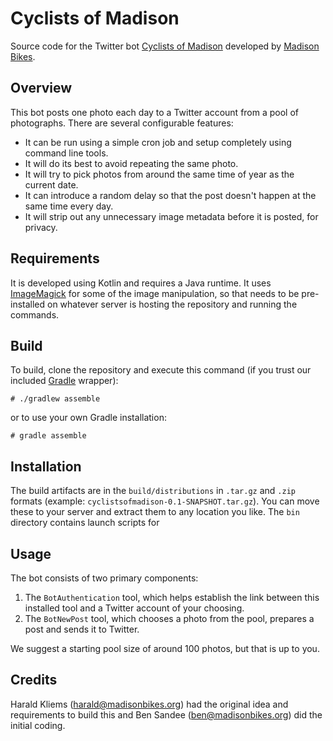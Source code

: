 # Cyclists of Madison
Source code for the Twitter bot [Cyclists of Madison](https://twitter.com/cyclists_of_msn) developed by [Madison Bikes](https://madisonbikes.org).

## Overview
This bot posts one photo each day to a Twitter account from a pool of photographs. There are several configurable features:
* It can be run using a simple cron job and setup completely using command line tools.
* It will do its best to avoid repeating the same photo.
* It will try to pick photos from around the same time of year as the current date.
* It can introduce a random delay so that the post doesn't happen at the same time every day.
* It will strip out any unnecessary image metadata before it is posted, for privacy.

## Requirements
It is developed using Kotlin and requires a Java runtime. It uses [ImageMagick](https://imagemagick.org/) for some of the image manipulation, so that needs to be pre-installed on whatever server is hosting the repository and running the commands.

## Build
To build, clone the repository and execute this command (if you trust our included [Gradle](https://gradle.org) wrapper):
```
# ./gradlew assemble
```
or to use your own Gradle installation:
```
# gradle assemble
```

## Installation
The build artifacts are in the `build/distributions` in `.tar.gz` and `.zip` formats (example: `cyclistsofmadison-0.1-SNAPSHOT.tar.gz`). You can move these to your server and extract them to any location you like. The `bin` directory contains launch scripts for 

## Usage
The bot consists of two primary components:
1. The `BotAuthentication` tool, which helps establish the link between this installed tool and a Twitter account of your choosing.
2. The `BotNewPost` tool, which chooses a photo from the pool, prepares a post and sends it to Twitter.

We suggest a starting pool size of around 100 photos, but that is up to you.

## Credits
Harald Kliems (harald@madisonbikes.org) had the original idea and requirements to build this and Ben Sandee (ben@madisonbikes.org) did the initial coding.

